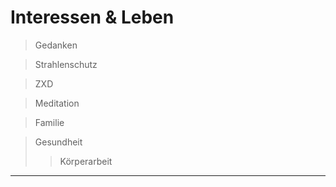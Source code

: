 # Interessen & Leben


> Gedanken

> Strahlenschutz

> ZXD  

> Meditation 

> Familie 

> Gesundheit
>> Körperarbeit


---
